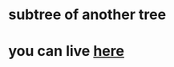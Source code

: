 # subtree of another tree
# you can live [here](https://harshitha-brs.github.io/Subtree-of-Another-Tree/)
